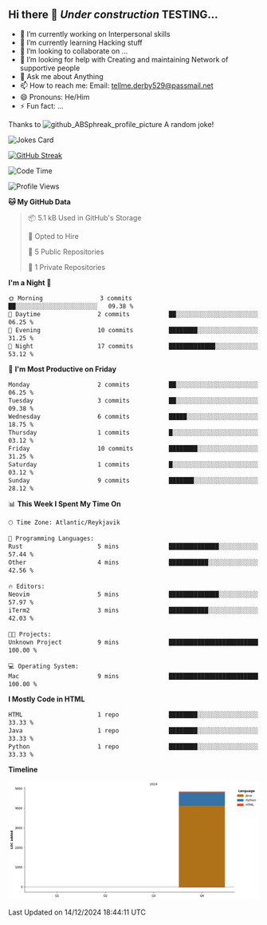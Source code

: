 ## Hi there 👋 ***Under construction*** TESTING...

- 🔭 I’m currently working on Interpersonal skills
- 🌱 I’m currently learning Hacking stuff
- 👯 I’m looking to collaborate on ...
- 🤔 I’m looking for help with Creating and maintaining Network of supportive people
- 💬 Ask me about Anything
- 📫 How to reach me: Email: tellme.derby529@passmail.net
- 😄 Pronouns: He/Him
- ⚡ Fun fact: ...

Thanks to 
<img width="30" hight="30" alt="github_ABSphreak_profile_picture" src="https://github.com/ABSphreak.png">
A random joke! </br>
<!-- Markdown -->
![Jokes Card](https://readme-jokes.vercel.app/api)

<!--stat, strikes, thanks to https://github.com/denvercoder1/github-readme-streak-stats -->
[![GitHub Streak](https://streak-stats.demolab.com?user=jstWM&theme=yeblu&hide_border=true)](https://git.io/streak-stats)

<!--START_SECTION:waka-->
![Code Time](http://img.shields.io/badge/Code%20Time-3%20mins-blue)

![Profile Views](http://img.shields.io/badge/Profile%20Views-3-blue)

**🐱 My GitHub Data** 

> 📦 5.1 kB Used in GitHub's Storage 
 > 
> 💼 Opted to Hire
 > 
> 📜 5 Public Repositories 
 > 
> 🔑 1 Private Repositories 
 > 
**I'm a Night 🦉** 

```text
🌞 Morning                3 commits           ██░░░░░░░░░░░░░░░░░░░░░░░   09.38 % 
🌆 Daytime                2 commits           ██░░░░░░░░░░░░░░░░░░░░░░░   06.25 % 
🌃 Evening                10 commits          ████████░░░░░░░░░░░░░░░░░   31.25 % 
🌙 Night                  17 commits          █████████████░░░░░░░░░░░░   53.12 % 
```
📅 **I'm Most Productive on Friday** 

```text
Monday                   2 commits           ██░░░░░░░░░░░░░░░░░░░░░░░   06.25 % 
Tuesday                  3 commits           ██░░░░░░░░░░░░░░░░░░░░░░░   09.38 % 
Wednesday                6 commits           █████░░░░░░░░░░░░░░░░░░░░   18.75 % 
Thursday                 1 commits           █░░░░░░░░░░░░░░░░░░░░░░░░   03.12 % 
Friday                   10 commits          ████████░░░░░░░░░░░░░░░░░   31.25 % 
Saturday                 1 commits           █░░░░░░░░░░░░░░░░░░░░░░░░   03.12 % 
Sunday                   9 commits           ███████░░░░░░░░░░░░░░░░░░   28.12 % 
```


📊 **This Week I Spent My Time On** 

```text
🕑︎ Time Zone: Atlantic/Reykjavik

💬 Programming Languages: 
Rust                     5 mins              ██████████████░░░░░░░░░░░   57.44 % 
Other                    4 mins              ███████████░░░░░░░░░░░░░░   42.56 % 

🔥 Editors: 
Neovim                   5 mins              ██████████████░░░░░░░░░░░   57.97 % 
iTerm2                   3 mins              ███████████░░░░░░░░░░░░░░   42.03 % 

🐱‍💻 Projects: 
Unknown Project          9 mins              █████████████████████████   100.00 % 

💻 Operating System: 
Mac                      9 mins              █████████████████████████   100.00 % 
```

**I Mostly Code in HTML** 

```text
HTML                     1 repo              ████████░░░░░░░░░░░░░░░░░   33.33 % 
Java                     1 repo              ████████░░░░░░░░░░░░░░░░░   33.33 % 
Python                   1 repo              ████████░░░░░░░░░░░░░░░░░   33.33 % 
```



**Timeline**

![Lines of Code chart](https://raw.githubusercontent.com/jstMW/jstMW/main/assets/bar_graph.png)


 Last Updated on 14/12/2024 18:44:11 UTC
<!--END_SECTION:waka-->

